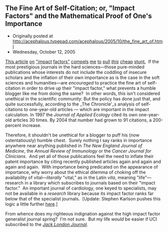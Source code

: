 ## The Fine Art of Self-Citation; or, "Impact Factors" and the Mathematical Proof of One's Importance

 * Originally posted at http://acephalous.typepad.com/acephalous/2005/10/the_fine_art_of.html
 * Wednesday, October 12, 2005



[This article](http://chronicle.com/free/v52/i08/08a01201.htm) [o](http://acephalous.typepad.com/acephalous/2005/09/on\_jager\_or\_dri.html)[n](http://www.msnbc.msn.com/id/9678107/site/newsweek/) ["](http://acephalous.typepad.com/acephalous/2005/09/on\_auteurs\_popu.html)[i](http://www.msnbc.msn.com/id/9674290/site/newsweek/)[m](http://www.washingtonpost.com/wp-dyn/content/article/2005/10/11/AR2005101101577.html)[p](http://www.washingtonpost.com/wp-dyn/content/article/2005/10/12/AR2005101202286.html)[a](http://www.cnn.com/2005/HEALTH/parenting/10/12/sixteen.kids.ap/index.html)[c](http://news.bbc.co.uk/2/hi/science/nature/4335160.stm)[t](http://www.washingtonpost.com/wp-dyn/content/article/2005/10/12/AR2005101202498.html) [f](http://www.cnn.com/2005/US/10/12/katrina.hospital/index.html)[a](http://www.washingtonpost.com/wp-dyn/content/article/2005/10/12/AR2005101201381.html)[c](http://www.nytimes.com/2005/10/13/national/13leak.html)[t](http://www.washingtonpost.com/wp-dyn/content/article/2005/10/12/AR2005101202328.html)[o](http://www.msnbc.msn.com/id/9553533/site/newsweek/)[r](http://www.msnbc.msn.com/id/9675585/site/newsweek/)[s](http://msnbc.msn.com/id/9629461/site/newsweek/)["](http://acephalous.typepad.com/acephalous/2005/09/unwitting\_tuesd.html) [c](http://www.cnn.com/2005/HEALTH/parenting/10/12/sixteen.kids.ap/index.html)[o](http://www.washingtonpost.com/wp-dyn/content/article/2005/10/11/AR2005101101968.html)[m](http://www.amazon.com/exec/obidos/ASIN/0439784549/technorati-20)[p](http://acephalous.typepad.com/acephalous/2005/06/new\_feature\_the.html)[e](http://acephalous.typepad.com/acephalous/how\_to\_open\_an\_academic\_essay/index.html)[l](http://acephalous.typepad.com/acephalous/2005/05/how\_not\_to\_open.html)[s](http://acephalous.typepad.com/acephalous/2005/05/woe\_unto\_ye\_bee.html) [m](http://acephalous.typepad.com/acephalous/2005/03/full\_metal\_jack.html)[e](http://acephalous.typepad.com/acephalous/2005/10/aegri\_somnia\_i\_.html) [t](http://www.nytimes.com/2005/10/12/politics/politicsspecial1/12confirm.html)[o](http://acephalous.typepad.com/acephalous/2005/10/the\_dresner\_dec.html) [p](http://www.imdb.com/title/tt0379786/)[u](http://www.imdb.com/title/tt0312004/)[l](http://postsecret.blogspot.com/)[l](http://engadget.com/) _[t](http://acephalous.typepad.com/)[h](http://www.startribune.com/stories/510/5663357.html)[i](http://www.washingtonpost.com/wp-dyn/content/article/2005/10/11/AR2005101101781.html)[s](http://crookedtimber.org/2005/10/12/dishonorable-citations/)_ [c](http://acephalous.typepad.com/acephalous/2005/10/who\_can\_write\_i.html)[h](http://www.dailykos.com/)[e](http://acephalous.typepad.com/acephalous/2005/10/if\_that\_is\_your.html)[a](http://acephalous.typepad.com/acephalous/2005/10/i\_am\_become\_ubi.html)[p](http://acephalous.typepad.com/acephalous/2005/10/thoughts\_that\_p.html) [s](http://acephalous.typepad.com/acephalous/2005/10/on\_the\_kind\_of\_.html)[t](http://acephalous.typepad.com/acephalous/2005/10/the\_neurobiolog.html)[u](http://acephalous.typepad.com/acephalous/2005/10/im\_always\_stumb.html)[n](http://acephalous.typepad.com/acephalous/2005/10/pegs\_knocked\_do.html)[t](http://acephalous.typepad.com/acephalous/2005/10/the\_95th\_annual.html)[.](http://www.msnbc.msn.com/id/9678107/site/newsweek/)  If the most prestigious journals in the hard sciences—those pure-minded publications whose interests do not include the coddling of insecure scholars and the inflation of their own importance as is the case in the soft sciences and humanities—are _encouraged_ to practice the fine art of self-citation in order to drive up their "impact factor," what prevents a humble blogger like me from doing the same?  In other words, this isn't considered unethical in the scientific community:
But the policy has done just that, and quite successfully, according to the _The Chronicle'_s analysis of self-citations to one-year-old articles — which are important in the impact calculation. In 1997 the _Journal of Applied Ecology_
cited its own one-year-old articles 30 times. By 2004 that number had
grown to 91 citations, a 200-percent increase.

Therefore, it shouldn't be unethical for a blogger to puff his (now ostentatiously) humble chest.  Surely nothing I say ranks in importance anywhere near anything published in _The New England Journal of Medicine_, the _Annual Review of Immunology_ or the _Cancer Journal for Clinicians_.  And yet all of those publications feel the need to inflate their patent importance by citing recently published articles again and again and again and again.  With importance being predicated on the appearance of importance, why worry about the ethical dilemma of choking off the availability of vital—_literally_ "vital," as in the Latin _vita_, meaning "life"—research in a library which subscribes to journals based on their "impact factor."  An important journal of cardiology, one keyed to specialists, may not be available in a _research_ library because its impact factor ranks far below that of the specialist journals.  [Update: Stephen Karlson pushes this logic a little further [here](http://coldspringshops.blogspot.com/2005\_10\_01\_coldspringshops\_archive.html#112909165446622468).]  

From whence does my righteous indignation against the high impact factor generalist journal spring?  I'm not sure.  But my life _would_ be easier if UCI subscribed to the _[Jack London Journal](http://sunsite.berkeley.edu/London/Organizations/jljournal.html)_.  

		
